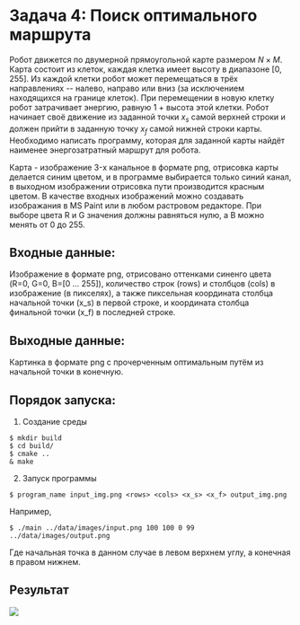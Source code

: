 # Задача 4: Поиск оптимального маршрута

Робот движется по двумерной прямоугольной карте размером $N \times M$. Карта состоит из клеток, каждая клетка имеет высоту в диапазоне $[0,255]$. Из каждой клетки робот может перемещаться в трёх направлениях -- налево, направо или вниз (за исключением находящихся на границе клеток). При перемещении в новую клетку робот затрачивает энергию, равную 1 + высота этой клетки. Робот начинает своё движение из заданной точки $x_s$ самой верхней строки и должен прийти в заданную точку $x_f$ самой нижней строки карты. Необходимо написать программу, которая для заданной карты найдёт наименее энергозатратный маршрут для робота.

Карта - изображение 3-x канальное в формате png, отрисовка карты делается синим цветом, и в программе выбирается только синий канал, в выходном изображении отрисовка пути производится красным цветом. В качестве входных изображений можно создавать изображания  в MS Paint или в любом растровом редакторе. При выборе цвета R и G значения должны равняться нулю, а B можно менять от 0 до 255. 

## Входные данные:
Изображение в формате png, отрисовано оттенками синенго цвета (R=0, G=0, B=[0 ... 255]), количество строк (rows) и столбцов (cols) в изображение (в пикселях), а также пиксельная координата столбца начальной точки (x_s) в первой строке, и координата столбца финальной точки (x_f) в последней строке.

## Выходные данные:
Картинка  в формате png с прочерченным оптимальным путём из начальной точки в конечную.

## Порядок запуска:
1. Создание среды
```
$ mkdir build
$ cd build/
$ cmake ..
& make
```
2. Запуск программы
```
$ program_name input_img.png <rows> <cols> <x_s> <x_f> output_img.png
```
Например,
```
$ ./main ../data/images/input.png 100 100 0 99 ../data/images/output.png
```
Где начальная точка в данном случае в левом верхнем углу, а конечная в правом нижнем.

## Результат

![](https://github.com/Donskoy-Andrey/bestway/blob/master/data/images/output.png?raw=true)